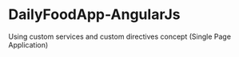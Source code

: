 # DailyFoodApp-AngularJs
Using custom services and custom directives concept (Single Page Application)
